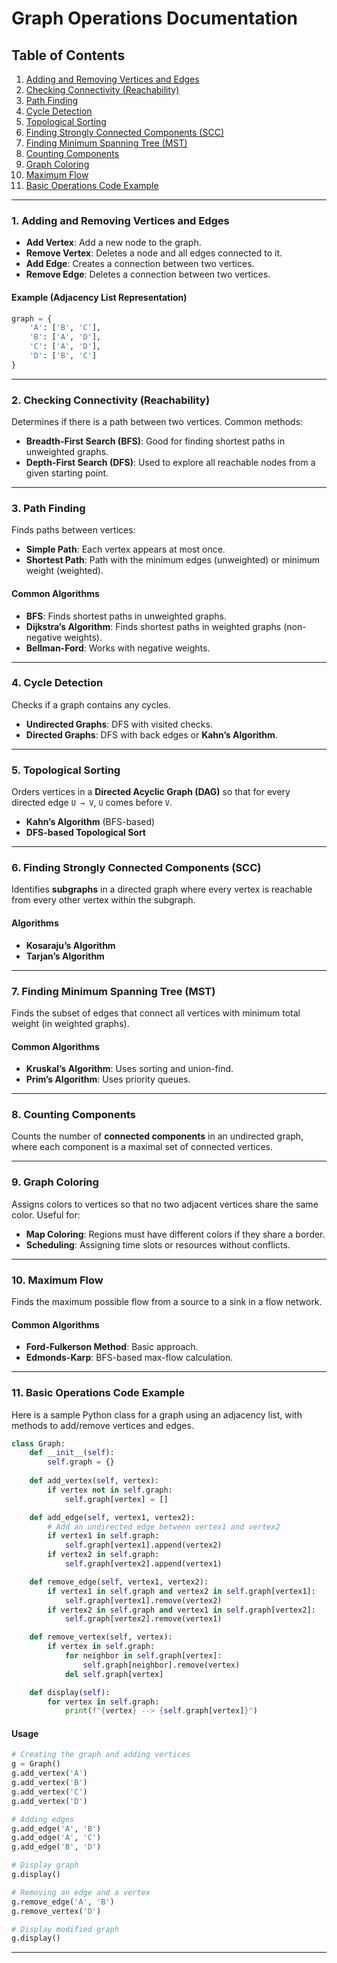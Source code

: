 # Graph Operations Documentation

## Table of Contents
1. [Adding and Removing Vertices and Edges](#adding-and-removing-vertices-and-edges)
2. [Checking Connectivity (Reachability)](#checking-connectivity-reachability)
3. [Path Finding](#path-finding)
4. [Cycle Detection](#cycle-detection)
5. [Topological Sorting](#topological-sorting)
6. [Finding Strongly Connected Components (SCC)](#finding-strongly-connected-components-scc)
7. [Finding Minimum Spanning Tree (MST)](#finding-minimum-spanning-tree-mst)
8. [Counting Components](#counting-components)
9. [Graph Coloring](#graph-coloring)
10. [Maximum Flow](#maximum-flow)
11. [Basic Operations Code Example](#basic-operations-code-example)

---

### 1. Adding and Removing Vertices and Edges

- **Add Vertex**: Add a new node to the graph.
- **Remove Vertex**: Deletes a node and all edges connected to it.
- **Add Edge**: Creates a connection between two vertices.
- **Remove Edge**: Deletes a connection between two vertices.

#### Example (Adjacency List Representation)
```python
graph = {
    'A': ['B', 'C'],
    'B': ['A', 'D'],
    'C': ['A', 'D'],
    'D': ['B', 'C']
}
```

---

### 2. Checking Connectivity (Reachability)
Determines if there is a path between two vertices. Common methods:
- **Breadth-First Search (BFS)**: Good for finding shortest paths in unweighted graphs.
- **Depth-First Search (DFS)**: Used to explore all reachable nodes from a given starting point.

---

### 3. Path Finding
Finds paths between vertices:
- **Simple Path**: Each vertex appears at most once.
- **Shortest Path**: Path with the minimum edges (unweighted) or minimum weight (weighted).

#### Common Algorithms
- **BFS**: Finds shortest paths in unweighted graphs.
- **Dijkstra’s Algorithm**: Finds shortest paths in weighted graphs (non-negative weights).
- **Bellman-Ford**: Works with negative weights.

---

### 4. Cycle Detection
Checks if a graph contains any cycles.
- **Undirected Graphs**: DFS with visited checks.
- **Directed Graphs**: DFS with back edges or **Kahn’s Algorithm**.

---

### 5. Topological Sorting
Orders vertices in a **Directed Acyclic Graph (DAG)** so that for every directed edge `U → V`, `U` comes before `V`.
- **Kahn’s Algorithm** (BFS-based)
- **DFS-based Topological Sort**

---

### 6. Finding Strongly Connected Components (SCC)
Identifies **subgraphs** in a directed graph where every vertex is reachable from every other vertex within the subgraph.

#### Algorithms
- **Kosaraju’s Algorithm**
- **Tarjan’s Algorithm**

---

### 7. Finding Minimum Spanning Tree (MST)
Finds the subset of edges that connect all vertices with minimum total weight (in weighted graphs).

#### Common Algorithms
- **Kruskal’s Algorithm**: Uses sorting and union-find.
- **Prim’s Algorithm**: Uses priority queues.

---

### 8. Counting Components
Counts the number of **connected components** in an undirected graph, where each component is a maximal set of connected vertices.

---

### 9. Graph Coloring
Assigns colors to vertices so that no two adjacent vertices share the same color. Useful for:
- **Map Coloring**: Regions must have different colors if they share a border.
- **Scheduling**: Assigning time slots or resources without conflicts.

---

### 10. Maximum Flow
Finds the maximum possible flow from a source to a sink in a flow network.

#### Common Algorithms
- **Ford-Fulkerson Method**: Basic approach.
- **Edmonds-Karp**: BFS-based max-flow calculation.

---

### 11. Basic Operations Code Example

Here is a sample Python class for a graph using an adjacency list, with methods to add/remove vertices and edges.

```python
class Graph:
    def __init__(self):
        self.graph = {}
    
    def add_vertex(self, vertex):
        if vertex not in self.graph:
            self.graph[vertex] = []

    def add_edge(self, vertex1, vertex2):
        # Add an undirected edge between vertex1 and vertex2
        if vertex1 in self.graph:
            self.graph[vertex1].append(vertex2)
        if vertex2 in self.graph:
            self.graph[vertex2].append(vertex1)

    def remove_edge(self, vertex1, vertex2):
        if vertex1 in self.graph and vertex2 in self.graph[vertex1]:
            self.graph[vertex1].remove(vertex2)
        if vertex2 in self.graph and vertex1 in self.graph[vertex2]:
            self.graph[vertex2].remove(vertex1)

    def remove_vertex(self, vertex):
        if vertex in self.graph:
            for neighbor in self.graph[vertex]:
                self.graph[neighbor].remove(vertex)
            del self.graph[vertex]

    def display(self):
        for vertex in self.graph:
            print(f"{vertex} --> {self.graph[vertex]}")
```

#### Usage

```python
# Creating the graph and adding vertices
g = Graph()
g.add_vertex('A')
g.add_vertex('B')
g.add_vertex('C')
g.add_vertex('D')

# Adding edges
g.add_edge('A', 'B')
g.add_edge('A', 'C')
g.add_edge('B', 'D')

# Display graph
g.display()

# Removing an edge and a vertex
g.remove_edge('A', 'B')
g.remove_vertex('D')

# Display modified graph
g.display()
```

---